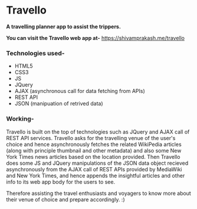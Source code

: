 # Travello
**A travelling planner app to assist the trippers.**

**You can visit the Travello web app at-**  https://shivamprakash.me/travello 

### Technologies used-

- HTML5
- CSS3
- JS
- JQuery
- AJAX (asynchronous call for data fetching from APIs)
- REST API
- JSON (manipuation of retrived data)

### Working-

Travello is built on the top of technologies such as JQuery and AJAX call of REST API services. Travello asks for the travelling venue of the user's choice and hence asynchronously fetches the related WikiPedia articles (along with principle thumbnail and other metadata) and also some New York Times news articles based on the location provided. Then Travello does some JS and JQuery manipulations of the JSON data object recieved asynchronously from the AJAX call of REST APIs provided by MediaWiki and New York Times, and hence appends the insightful articles and other info to its web app body for the users to see. 

Therefore assisting the travel enthusiasts and voyagers to know more about their venue of choice and prepare accordingly. :)
